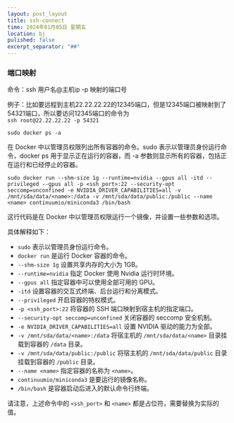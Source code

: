 ```yaml
---
layout: post_layout
title: ssh-connect
time: 2024年01月05日 星期五
location: bj
pulished: false
excerpt_separator: "##"
--- 
```

### 端口映射
命令：ssh 用户名@主机ip -p 映射的端口号

例子：比如要远程到主机22.22.22.22的12345端口，但是12345端口被映射到了54321端口，所以要访问12345端口的命令为<br>
```ssh root@22.22.22.22 -p 54321```

```sudo docker ps -a```

在 Docker 中以管理员权限列出所有容器的命令。sudo 表示以管理员身份运行命令，docker ps 用于显示正在运行的容器，而 -a 参数则显示所有的容器，包括正在运行和已经停止的容器。

```sudo docker run --shm-size 1g --runtime=nvidia --gpus all -itd --privileged --gpus all -p <ssh_port>:22 --security-opt seccomp=unconfined -e NVIDIA_DRIVER_CAPABILITIES=all -v /mnt/sda/data/<name>:/data -v /mnt/sda/data/public:/public --name <name> continuumio/miniconda3 /bin/bash```

这行代码是在 Docker 中以管理员权限运行一个镜像，并设置一些参数和选项。

具体解释如下：

- `sudo` 表示以管理员身份运行命令。
- `docker run` 是运行 Docker 容器的命令。
- `--shm-size 1g` 设置共享内存的大小为 1GB。
- `--runtime=nvidia` 指定 Docker 使用 Nvidia 运行时环境。
- `--gpus all` 指定容器中可以使用全部可用的 GPU。
- `-itd` 设置容器的交互式终端、后台运行和分离模式。
- `--privileged` 开启容器的特权模式。
- `-p <ssh_port>:22` 将容器的 SSH 端口映射到宿主机的指定端口。
- `--security-opt seccomp=unconfined` 关闭容器的 seccomp 安全机制。
- `-e NVIDIA_DRIVER_CAPABILITIES=all` 设置 NVIDIA 驱动的能力为全部。
- `-v /mnt/sda/data/<name>:/data` 将宿主机的 `/mnt/sda/data/<name>` 目录挂载到容器的 `/data` 目录。
- `-v /mnt/sda/data/public:/public` 将宿主机的 `/mnt/sda/data/public` 目录挂载到容器的 `/public` 目录。
- `--name <name>` 指定容器的名称为 `<name>`。
- `continuumio/miniconda3` 是要运行的镜像名称。
- `/bin/bash` 是容器启动后进入的默认命令行终端。

请注意，上述命令中的 `<ssh_port>` 和 `<name>` 都是占位符，需要替换为实际的值。
